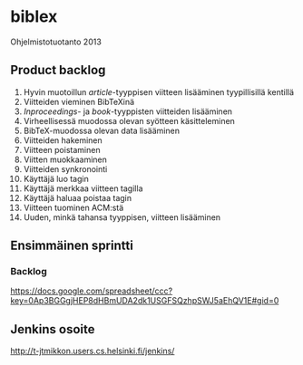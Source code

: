 # biblex

Ohjelmistotuotanto 2013

## Product backlog

01. Hyvin muotoillun *article*-tyyppisen viitteen lisääminen
    tyypillisillä kentillä
02. Viitteiden vieminen BibTeXinä
03. *Inproceedings*- ja *book*-tyyppisten viitteiden lisääminen
04. Virheellisessä muodossa olevan syötteen käsitteleminen
05. BibTeX-muodossa olevan data lisääminen
06. Viitteiden hakeminen
07. Viitteen poistaminen
08. Viitten muokkaaminen
09. Viitteiden synkronointi
10. Käyttäjä luo tagin
11. Käyttäjä merkkaa viitteen tagilla
12. Käyttäjä haluaa poistaa tagin
13. Viitteen tuominen ACM:stä
14. Uuden, minkä tahansa tyyppisen, viitteen lisääminen


## Ensimmäinen sprintti

### Backlog

https://docs.google.com/spreadsheet/ccc?key=0Ap3BGGgjHEP8dHBmUDA2dk1USGFSQzhpSWJ5aEhQV1E#gid=0


## Jenkins osoite

http://t-jtmikkon.users.cs.helsinki.fi/jenkins/

